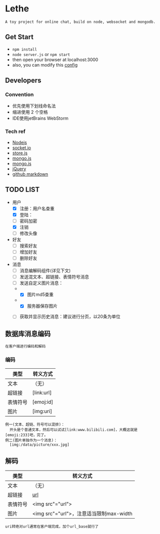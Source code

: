 # Lethe
    A toy project for online chat, build on node, websocket and mongodb.

## Get Start
  * `npm install`
  * `node server.js` or `npm start`
  * then open your browser at localhost:3000
  * also, you can modify this [config](/lib/config.js)
  
## Developers
### Convention
  * 优先使用下划线命名法
  * 缩进使用 2 个空格
  * IDE使用jetBrains WebStorm

### Tech ref
  * [Nodejs](https://www.runoob.com/nodejs/nodejs-tutorial.html)
  * [socket.io](https://socket.io/)
  * [store.js](https://github.com/marcuswestin/store.js)
  * [mongo.js](http://mongodb.github.io/node-mongodb-native/api-generated/mongoclient.html)
  * [mongo.js](https://github.com/mongodb/node-mongodb-native/blob/master/CHANGES_3.0.0.md)
  * [jQuery](http://api.jquery.com/)
  * [github markdown](https://guides.github.com/features/mastering-markdown/)

## TODO LIST
  - 用户
    - [x] 注册：用户名查重
    - [x] 登陆：
    - [ ] 密码加密
    - [x] 注销
    - [ ] 修改头像
  - 好友
    - [ ] 搜索好友
    - [ ] 增加好友
    - [ ] 删除好友
  - 消息
    - [ ] 消息编解码组件(详见下文)
    - [ ] 发送混文本、超链接、表情符号消息
    - [ ] 发送自定义图片消息：
    - - [x] 图片md5查重
    - - [x] 服务器保存图片
    - [ ] 获取并显示历史消息：建议进行分页，以20条为单位
    

## 数据库消息编码
    在客户端进行编码和解码

### 编码

类型      | 转义方式
---------| -------------
文本     | （无）
超链接   | [link:url]
表情符号 | [emoj:id]
图片    | [img:uri]

    例一(文本、超链、符号可以混排)： 
      开头是个普通文本，然后可以试试[link:www.bilibili.com]，大概这就是[emoji:233]吧，完了。
    例二(图片单独作为一个消息)：
      [img:/data/picture/xxx.jpg]
        
## 解码

类型      | 转义方式
---------| -------------
文本     | （无）
超链接   | <a href="url">url</a>
表情符号 | <img src"="url">
图片    | <img src"="url">，注意适当限制max-width

    uri转绝对url通常在客户端完成，加个url_base就行了